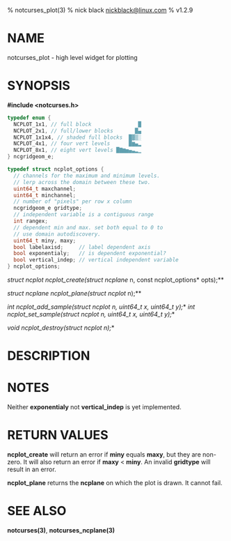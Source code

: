 % notcurses_plot(3)
% nick black <nickblack@linux.com>
% v1.2.9

# NAME

notcurses_plot - high level widget for plotting

# SYNOPSIS

**#include <notcurses.h>**

```c
typedef enum {
  NCPLOT_1x1, // full block               █
  NCPLOT_2x1, // full/lower blocks       █▄
  NCPLOT_1x1x4, // shaded full blocks  █▓▒░
  NCPLOT_4x1, // four vert levels      █▆▄▂
  NCPLOT_8x1, // eight vert levels █▇▆▅▄▃▂▁
} ncgridgeom_e;

typedef struct ncplot_options {
  // channels for the maximum and minimum levels.
  // lerp across the domain between these two.
  uint64_t maxchannel;
  uint64_t minchannel;
  // number of "pixels" per row x column
  ncgridgeom_e gridtype;
  // independent variable is a contiguous range
  int rangex;
  // dependent min and max. set both equal to 0 to
  // use domain autodiscovery.
  uint64_t miny, maxy;
  bool labelaxisd;     // label dependent axis
  bool exponentialy;   // is dependent exponential?
  bool vertical_indep; // vertical independent variable
} ncplot_options;
```

**struct ncplot* ncplot_create(struct ncplane* n, const ncplot_options* opts);**

**struct ncplane* ncplot_plane(struct ncplot* n);**

**int ncplot_add_sample(struct ncplot* n, uint64_t x, uint64_t y);**
**int ncplot_set_sample(struct ncplot* n, uint64_t x, uint64_t y);**

**void ncplot_destroy(struct ncplot* n);**

# DESCRIPTION

# NOTES

Neither **exponentialy** not **vertical_indep** is yet implemented.

# RETURN VALUES

**ncplot_create** will return an error if **miny** equals **maxy**, but they
are non-zero. It will also return an error if **maxy** < **miny**. An invalid
**gridtype** will result in an error.

**ncplot_plane** returns the **ncplane** on which the plot is drawn. It cannot
fail.

# SEE ALSO

**notcurses(3)**,
**notcurses_ncplane(3)**
